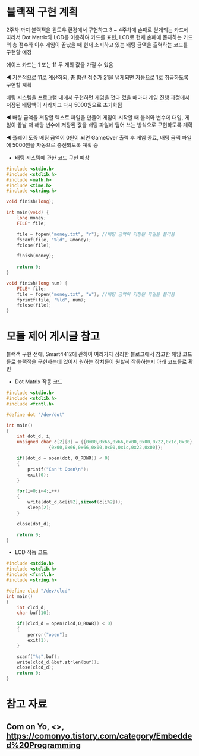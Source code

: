 # 블랙잭 구현 계획

2주차 까지 블랙잭을 윈도우 환경에서 구현하고 3 ~ 4주차에 손패로 얻게되는 카드에 따라서 Dot Matrix와 LCD를 이용하여 카드를 표현, LCD로 현재 손패에 존재하는 카드의 총 점수와 이후 게임이 끝났을 때 현재 소지하고 있는 배팅 금액을 출력하는 코드를 구현할 예정

에이스 카드는 1 또는 11 두 개의 값을 가질 수 있음 

◀ 기본적으로 11로 계산하되, 총 합산 점수가 21을 넘게되면 자동으로 1로 취급하도록 구현할 계획

배팅 시스템을 프로그램 내에서 구현하면 게임을 껏다 켰을 때마다 게임 진행 과정에서 저장된 배팅액이 사라지고 다시 5000원으로 초기화됨 

◀ 배팅 금액을 저장할 텍스트 파일을 만들어 게임이 시작할 때 불러와 변수에 대입, 게임이 끝날 때 해당 변수에 저장된 값을 배팅 파일에 덮어 쓰는 방식으로 구현하도록 계획 

◀ 플레이 도중 배팅 금액이 0원이 되면 GameOver 출력 후 게임 종료, 배팅 금액 파일에 5000원을 자동으로 충전되도록 계획 중 

- 배팅 시스템에 관한 코드 구현 예상

```c
#include <stdio.h>
#include <stdlib.h>
#include <math.h>
#include <time.h>
#include <string.h>

void finish(long);

int main(void) {
    long money;
    FILE* file;

    file = fopen("money.txt", "r"); //배팅 금액이 저장된 파일을 불러옴
    fscanf(file, "%ld", &money);
    fclose(file);

    finish(money);
    
    return 0;
}

void finish(long num) {
    FILE* file;
    file = fopen("money.txt", "w"); //배팅 금액이 저장된 파일을 불러옴
    fprintf(file, "%ld", num);
    fclose(file);
}
```

# 모듈 제어 게시글 참고

블랙잭 구현 전에, Smart4412에 관하여 여러가지 정리한 블로그에서 참고한 해당 코드들로 블랙잭을 구현하는데 있어서 원하는 장치들이 원할히 작동하는지 아래 코드들로 확인

- Dot Matrix 작동 코드

```c
#include <stdio.h>
#include <stdlib.h>
#include <fcntl.h>

#define dot "/dev/dot"

int main()
{
    int dot_d, i;
    unsigned char c[2][8] = {{0x00,0x66,0x66,0x00,0x00,0x22,0x1c,0x00},
                {0x00,0x66,0x66,0x00,0x00,0x1c,0x22,0x00}};

    if((dot_d = open(dot, O_RDWR)) < 0)
    {
        printf("Can't Open\n");
        exit(0);
    }

    for(i=0;i<4;i++)
    {
        write(dot_d,&c[i%2],sizeof(c[i%2]));
        sleep(2);
    }

    close(dot_d);

    return 0;
}
```

- LCD 작동 코드

```c
#include <stdio.h>
#include <stdlib.h>
#include <fcntl.h>
#include <string.h>

#define clcd "/dev/clcd"
int main()
{
    int clcd_d;
    char buf[10];

    if((clcd_d = open(clcd,O_RDWR)) < 0)
    {
        perror("open");
        exit(1);
    }

    scanf("%s",buf);
    write(clcd_d,&buf,strlen(buf));
    close(clcd_d);
    return 0;
}
```

# 참고 자료

## Com on Yo, <<Embedded Programming>>, https://comonyo.tistory.com/category/Embedded%20Programming